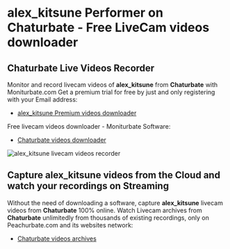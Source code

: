 # alex_kitsune Performer on Chaturbate - Free LiveCam videos downloader

## Chaturbate Live Videos Recorder

Monitor and record livecam videos of **alex_kitsune** from **Chaturbate** with Moniturbate.com
Get a premium trial for free by just and only registering with your Email address:
* [alex_kitsune Premium videos downloader](https://moniturbate.com/request-demo-licence-key.html)

Free livecam videos downloader - Moniturbate Software:
* [Chaturbate videos downloader](https://moniturbate.com/moniturbate-download-software.html)

![alex_kitsune livecam videos recorder](https://peachurnet.com/templates/moniturbate-software.png)


## Capture alex_kitsune videos from the Cloud and watch your recordings on Streaming

Without the need of downloading a software, capture **alex_kitsune** livecam videos from **Chaturbate** 100% online.
Watch Livecam archives from **Chaturbate** unlimitedly from thousands of existing recordings, only on Peachurbate.com and its websites network:
* [Chaturbate videos archives](https://peachurnet.com/)